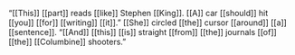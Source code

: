 “[[This]] [[part]] reads [[like]] Stephen [[King]]. [[A]] car [[should]] hit [[you]] [[for]] [[writing]] [[it]].” [[She]] circled [[the]] cursor [[around]] [[a]] [[sentence]]. “[[And]] [[this]] [[is]] straight [[from]] [[the]] journals [[of]] [[the]] [[Columbine]] shooters.”